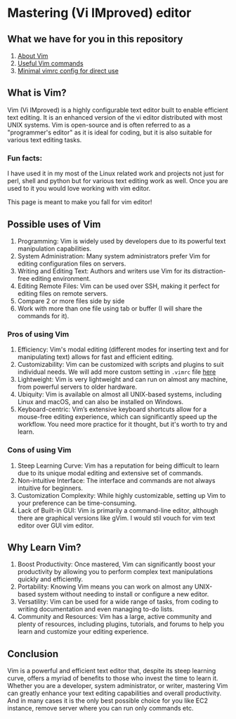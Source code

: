 # Mastering (Vi IMproved) editor

## What we have for you in this repository
1. [About Vim](README.md)
2. [Useful Vim commands](vim-commands.md)
3. [Minimal vimrc config for direct use](.vimrc)

## What is Vim?
Vim (Vi IMproved) is a highly configurable text editor built to enable efficient text editing. It is an enhanced version of the vi editor distributed with most UNIX systems. Vim is open-source and is often referred to as a "programmer's editor" as it is ideal for coding, but it is also suitable for various text editing tasks.

### Fun facts:
I have used it in my most of the Linux related work and projects not just for perl, shell and python but for various text editing work as well. Once you are used to it you would love working with vim editor. 

This page is meant to make you fall for vim editor!

## Possible uses of Vim
1. Programming: Vim is widely used by developers due to its powerful text manipulation capabilities.
2. System Administration: Many system administrators prefer Vim for editing configuration files on servers.
3. Writing and Editing Text: Authors and writers use Vim for its distraction-free editing environment.
4. Editing Remote Files: Vim can be used over SSH, making it perfect for editing files on remote servers.
5. Compare 2 or more files side by side
6. Work with more than one file using tab or buffer (I will share the commands for it).

### Pros of using Vim
1. Efficiency: Vim's modal editing (different modes for inserting text and for manipulating text) allows for fast and efficient editing.
2. Customizability: Vim can be customized with scripts and plugins to suit individual needs. We will add more custom setting in `.vimrc` file [here](/.vimrc)
3. Lightweight: Vim is very lightweight and can run on almost any machine, from powerful servers to older hardware.
4. Ubiquity: Vim is available on almost all UNIX-based systems, including Linux and macOS, and can also be installed on Windows.
5. Keyboard-centric: Vim’s extensive keyboard shortcuts allow for a mouse-free editing experience, which can significantly speed up the workflow. You need more practice for it thought, but it's worth to try and learn.

### Cons of using Vim
1. Steep Learning Curve: Vim has a reputation for being difficult to learn due to its unique modal editing and extensive set of commands.
2. Non-intuitive Interface: The interface and commands are not always intuitive for beginners.
3. Customization Complexity: While highly customizable, setting up Vim to your preference can be time-consuming.
4. Lack of Built-in GUI: Vim is primarily a command-line editor, although there are graphical versions like gVim. I would stil vouch for vim text editor over GUI vim editor.

## Why Learn Vim?
1. Boost Productivity: Once mastered, Vim can significantly boost your productivity by allowing you to perform complex text manipulations quickly and efficiently.
2. Portability: Knowing Vim means you can work on almost any UNIX-based system without needing to install or configure a new editor.
3. Versatility: Vim can be used for a wide range of tasks, from coding to writing documentation and even managing to-do lists.
4. Community and Resources: Vim has a large, active community and plenty of resources, including plugins, tutorials, and forums to help you learn and customize your editing experience.

## Conclusion
Vim is a powerful and efficient text editor that, despite its steep learning curve, offers a myriad of benefits to those who invest the time to learn it. Whether you are a developer, system administrator, or writer, mastering Vim can greatly enhance your text editing capabilities and overall productivity.
And in many cases it is the only best possible choice for you like EC2 instance, remove server where you can run only commands etc.
